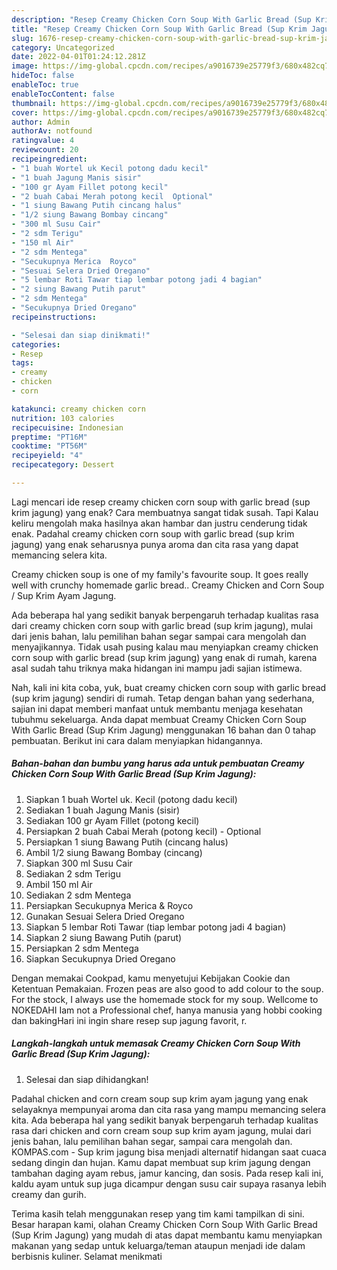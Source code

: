 ```yaml
---
description: "Resep Creamy Chicken Corn Soup With Garlic Bread (Sup Krim Jagung) yang Lezat, Buat Buka Puasa Lezat"
title: "Resep Creamy Chicken Corn Soup With Garlic Bread (Sup Krim Jagung) yang Lezat, Buat Buka Puasa Lezat"
slug: 1676-resep-creamy-chicken-corn-soup-with-garlic-bread-sup-krim-jagung-yang-lezat-buat-buka-puasa-lezat
category: Uncategorized
date: 2022-04-01T01:24:12.281Z
image: https://img-global.cpcdn.com/recipes/a9016739e25779f3/680x482cq70/creamy-chicken-corn-soup-with-garlic-bread-sup-krim-jagung-foto-resep-utama.jpg
hideToc: false
enableToc: true
enableTocContent: false
thumbnail: https://img-global.cpcdn.com/recipes/a9016739e25779f3/680x482cq70/creamy-chicken-corn-soup-with-garlic-bread-sup-krim-jagung-foto-resep-utama.jpg
cover: https://img-global.cpcdn.com/recipes/a9016739e25779f3/680x482cq70/creamy-chicken-corn-soup-with-garlic-bread-sup-krim-jagung-foto-resep-utama.jpg
author: Admin
authorAv: notfound
ratingvalue: 4
reviewcount: 20
recipeingredient:
- "1 buah Wortel uk Kecil potong dadu kecil"
- "1 buah Jagung Manis sisir"
- "100 gr Ayam Fillet potong kecil"
- "2 buah Cabai Merah potong kecil  Optional"
- "1 siung Bawang Putih cincang halus"
- "1/2 siung Bawang Bombay cincang"
- "300 ml Susu Cair"
- "2 sdm Terigu"
- "150 ml Air"
- "2 sdm Mentega"
- "Secukupnya Merica  Royco"
- "Sesuai Selera Dried Oregano"
- "5 lembar Roti Tawar tiap lembar potong jadi 4 bagian"
- "2 siung Bawang Putih parut"
- "2 sdm Mentega"
- "Secukupnya Dried Oregano"
recipeinstructions:

- "Selesai dan siap dinikmati!"
categories:
- Resep
tags:
- creamy
- chicken
- corn

katakunci: creamy chicken corn 
nutrition: 103 calories
recipecuisine: Indonesian
preptime: "PT16M"
cooktime: "PT56M"
recipeyield: "4"
recipecategory: Dessert

---
```



Lagi mencari ide resep creamy chicken corn soup with garlic bread (sup krim jagung) yang enak? Cara membuatnya sangat tidak susah. Tapi Kalau keliru mengolah maka hasilnya akan hambar dan justru cenderung tidak enak. Padahal creamy chicken corn soup with garlic bread (sup krim jagung) yang enak seharusnya punya aroma dan cita rasa yang dapat memancing selera kita.


Creamy chicken soup is one of my family&#39;s favourite soup. It goes really well with crunchy homemade garlic bread.. Creamy Chicken and Corn Soup / Sup Krim Ayam Jagung.

Ada beberapa hal yang sedikit banyak berpengaruh terhadap kualitas rasa dari creamy chicken corn soup with garlic bread (sup krim jagung), mulai dari jenis bahan, lalu pemilihan bahan segar sampai cara mengolah dan menyajikannya. Tidak usah pusing kalau mau menyiapkan creamy chicken corn soup with garlic bread (sup krim jagung) yang enak di rumah, karena asal sudah tahu triknya maka hidangan ini mampu jadi sajian istimewa.


Nah, kali ini kita coba, yuk, buat creamy chicken corn soup with garlic bread (sup krim jagung) sendiri di rumah. Tetap dengan bahan yang sederhana, sajian ini dapat memberi manfaat untuk membantu menjaga kesehatan tubuhmu sekeluarga. Anda dapat membuat Creamy Chicken Corn Soup With Garlic Bread (Sup Krim Jagung) menggunakan 16 bahan dan 0 tahap pembuatan. Berikut ini cara dalam menyiapkan hidangannya.

<!--inarticleads1-->

##### Bahan-bahan dan bumbu yang harus ada untuk pembuatan Creamy Chicken Corn Soup With Garlic Bread (Sup Krim Jagung):

1. Siapkan 1 buah Wortel uk. Kecil (potong dadu kecil)
1. Sediakan 1 buah Jagung Manis (sisir)
1. Sediakan 100 gr Ayam Fillet (potong kecil)
1. Persiapkan 2 buah Cabai Merah (potong kecil) - Optional
1. Persiapkan 1 siung Bawang Putih (cincang halus)
1. Ambil 1/2 siung Bawang Bombay (cincang)
1. Siapkan 300 ml Susu Cair
1. Sediakan 2 sdm Terigu
1. Ambil 150 ml Air
1. Sediakan 2 sdm Mentega
1. Persiapkan Secukupnya Merica &amp; Royco
1. Gunakan Sesuai Selera Dried Oregano
1. Siapkan 5 lembar Roti Tawar (tiap lembar potong jadi 4 bagian)
1. Siapkan 2 siung Bawang Putih (parut)
1. Persiapkan 2 sdm Mentega
1. Siapkan Secukupnya Dried Oregano


Dengan memakai Cookpad, kamu menyetujui Kebijakan Cookie dan Ketentuan Pemakaian. Frozen peas are also good to add colour to the soup. For the stock, I always use the homemade stock for my soup. Wellcome to NOKEDAHI Iam not a Professional chef, hanya manusia yang hobbi cooking dan bakingHari ini ingin share resep sup jagung favorit, r. 

<!--inarticleads2-->

##### Langkah-langkah untuk memasak Creamy Chicken Corn Soup With Garlic Bread (Sup Krim Jagung):


1. Selesai dan siap dihidangkan!

Padahal chicken and corn cream soup sup krim ayam jagung yang enak selayaknya mempunyai aroma dan cita rasa yang mampu memancing selera kita. Ada beberapa hal yang sedikit banyak berpengaruh terhadap kualitas rasa dari chicken and corn cream soup sup krim ayam jagung, mulai dari jenis bahan, lalu pemilihan bahan segar, sampai cara mengolah dan. KOMPAS.com - Sup krim jagung bisa menjadi alternatif hidangan saat cuaca sedang dingin dan hujan. Kamu dapat membuat sup krim jagung dengan tambahan daging ayam rebus, jamur kancing, dan sosis. Pada resep kali ini, kaldu ayam untuk sup juga dicampur dengan susu cair supaya rasanya lebih creamy dan gurih. 

Terima kasih telah menggunakan resep yang tim kami tampilkan di sini. Besar harapan kami, olahan Creamy Chicken Corn Soup With Garlic Bread (Sup Krim Jagung) yang mudah di atas dapat membantu kamu menyiapkan makanan yang sedap untuk keluarga/teman ataupun menjadi ide dalam berbisnis kuliner. Selamat menikmati

